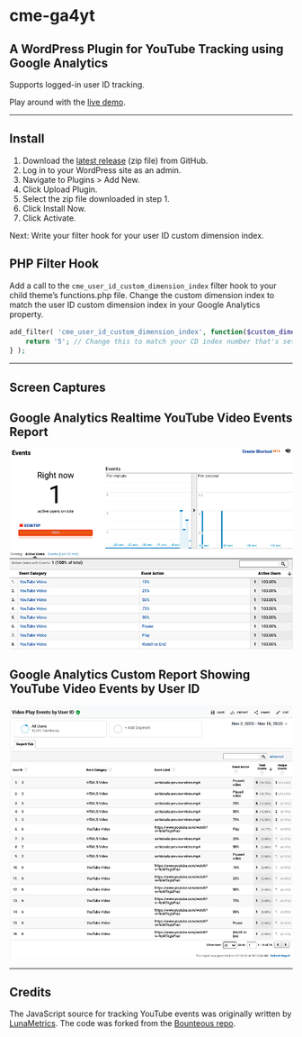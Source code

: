 # cme-ga4yt

## A WordPress Plugin for YouTube Tracking using Google Analytics

Supports logged-in user ID tracking.
 
Play around with the [live demo](https://streetphotography.blog/youtube-video-tracking/).

---

## Install

1. Download the [latest release](https://github.com/marklchaves/cme-ga4yt/releases) (zip file) from GitHub.
1. Log in to your WordPress site as an admin.
1. Navigate to Plugins > Add New.
1. Click Upload Plugin.
1. Select the zip file downloaded in step 1.
1. Click Install Now.
1. Click Activate.

Next: Write your filter hook for your user ID custom dimension index.

## PHP Filter Hook

Add a call to the `cme_user_id_custom_dimension_index` filter hook to your child theme’s functions.php file. Change the custom dimension index to match the user ID custom dimension index in your Google Analytics property.

```php
add_filter( 'cme_user_id_custom_dimension_index', function($custom_dimension_index) {
	return '5'; // Change this to match your CD index number that's set in GA.
} );

```

---

## Screen Captures

## Google Analytics Realtime YouTube Video Events Report
![Google Analytics Realtime YouTube Video Events Report](screengrabs/cme-ga4yt-ga-realtime.png)

## Google Analytics Custom Report Showing YouTube Video Events by User ID
![Google Analytics Custom Report Showing YouTube Video Events by User ID](screengrabs/cme-ga4yt-ga-custom-report.png)

---

## Credits

The JavaScript source for tracking YouTube events was originally written by [LunaMetrics](http://www.lunametrics.com/). The code was forked from the [Bounteous repo](https://github.com/Bounteous-Inc/youtube-google-analytics).

